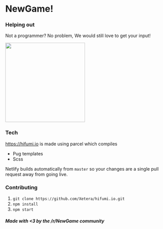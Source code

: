 # NewGame!

### Helping out
Not a programmer? No problem, We would still love to get your input!

<a href="https://discord.gg/ZWW5CJw">
  <img width="250" src="https://i.imgur.com/GlEHVES.png"></img>
</a>

### Tech

https://hifumi.io is made using parcel which compiles

* Pug templates
* Scss

Netlify builds automatically from `master` so your changes are 
a single pull request away from going live.

### Contributing

1. `git clone https://github.com/Xetera/hifumi.io.git`
2. `npm install`
3. `npm start`


##### Made with <3 by the /r/NewGame community
